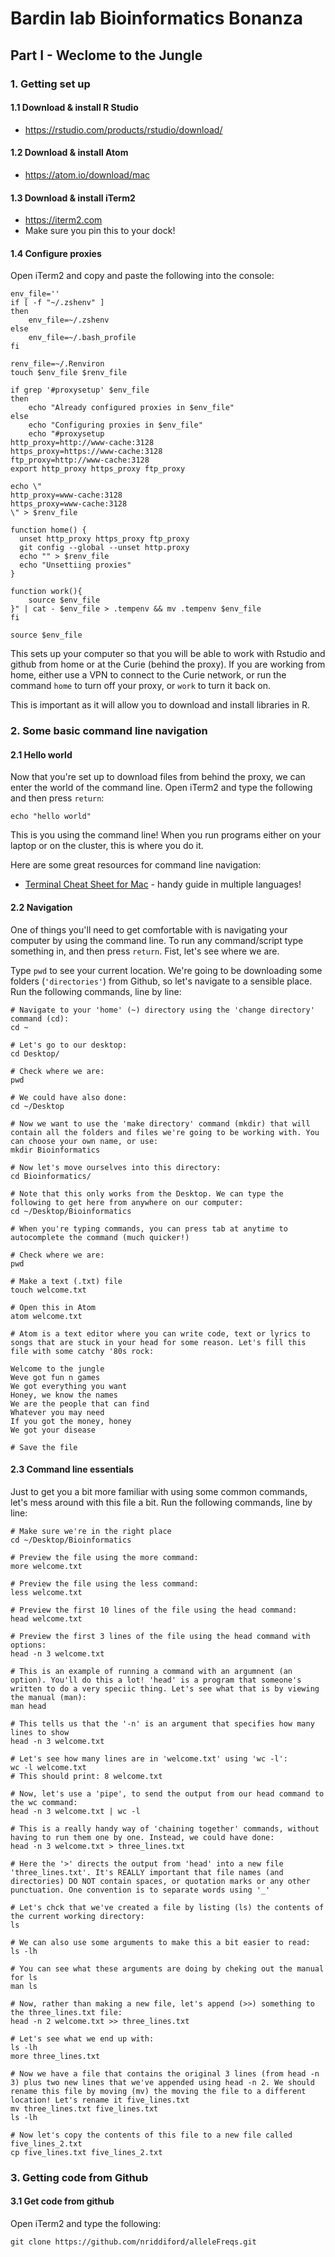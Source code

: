 # Bardin lab Bioinformatics Bonanza

## Part I - Weclome to the Jungle

### 1. Getting set up

#### 1.1 Download & install R Studio
*  https://rstudio.com/products/rstudio/download/

#### 1.2 Download & install Atom
*  https://atom.io/download/mac

#### 1.3 Download & install iTerm2
*  https://iterm2.com
*  Make sure you pin this to your dock!

#### 1.4 Configure proxies
Open iTerm2 and copy and paste the following into the console:

```{bash}
env_file=''
if [ -f "~/.zshenv" ]
then
    env_file=~/.zshenv
else
    env_file=~/.bash_profile
fi

renv_file=~/.Renviron
touch $env_file $renv_file

if grep '#proxysetup' $env_file
then
    echo "Already configured proxies in $env_file"
else
    echo "Configuring proxies in $env_file"
    echo "#proxysetup
http_proxy=http://www-cache:3128
https_proxy=https://www-cache:3128
ftp_proxy=http://www-cache:3128
export http_proxy https_proxy ftp_proxy

echo \"
http_proxy=www-cache:3128
https_proxy=www-cache:3128
\" > $renv_file

function home() {
  unset http_proxy https_proxy ftp_proxy
  git config --global --unset http.proxy
  echo "" > $renv_file
  echo "Unsettiing proxies"
}

function work(){
    source $env_file
}" | cat - $env_file > .tempenv && mv .tempenv $env_file
fi

source $env_file
```

This sets up your computer so that you will be able to work with Rstudio and github from home or at the Curie (behind the proxy). If you are working from home, either use a VPN to connect to the Curie network, or run the command `home` to turn off your proxy, or `work` to turn it back on.

This is important as it will allow you to download and install libraries in R.

### 2. Some basic command line navigation

#### 2.1 Hello world
Now that you're set up to download files from behind the proxy, we can enter the world of the command line. Open iTerm2 and type the following and then press `return`:

```
echo "hello world"
```

This is you using the command line! When you run programs either on your laptop or on the cluster, this is where you do it.

Here are some great resources for command line navigation:
* [Terminal Cheat Sheet for Mac](https://github.com/0nn0/terminal-mac-cheatsheet#english-version) - handy guide in multiple languages!

#### 2.2 Navigation
One of things you'll need to get comfortable with is navigating your computer by using the command line. To run any command/script type something in, and then press `return`. Fist, let's see where we are.

Type `pwd` to see your current location. We're going to be downloading some folders (`'directories'`) from Github, so let's navigate to a sensible place. Run the following commands, line by line:

```{bash}
# Navigate to your 'home' (~) directory using the 'change directory' command (cd):
cd ~

# Let's go to our desktop:
cd Desktop/

# Check where we are:
pwd

# We could have also done:
cd ~/Desktop

# Now we want to use the 'make directory' command (mkdir) that will contain all the folders and files we're going to be working with. You can choose your own name, or use:
mkdir Bioinformatics

# Now let's move ourselves into this directory:
cd Bioinformatics/

# Note that this only works from the Desktop. We can type the following to get here from anywhere on our computer:
cd ~/Desktop/Bioinformatics

# When you're typing commands, you can press tab at anytime to autocomplete the command (much quicker!)

# Check where we are:
pwd

# Make a text (.txt) file
touch welcome.txt

# Open this in Atom
atom welcome.txt

# Atom is a text editor where you can write code, text or lyrics to songs that are stuck in your head for some reason. Let's fill this file with some catchy '80s rock:

Welcome to the jungle
Weve got fun n games
We got everything you want
Honey, we know the names
We are the people that can find
Whatever you may need
If you got the money, honey
We got your disease

# Save the file
```

#### 2.3 Command line essentials
Just to get you a bit more familiar with using some common commands, let's mess around with this file a bit. Run the following commands, line by line:

```{bash}
# Make sure we're in the right place
cd ~/Desktop/Bioinformatics

# Preview the file using the more command:
more welcome.txt

# Preview the file using the less command:
less welcome.txt

# Preview the first 10 lines of the file using the head command:
head welcome.txt

# Preview the first 3 lines of the file using the head command with options:
head -n 3 welcome.txt

# This is an example of running a command with an argumnent (an option). You'll do this a lot! 'head' is a program that someone's written to do a very speciic thing. Let's see what that is by viewing the manual (man):
man head

# This tells us that the '-n' is an argument that specifies how many lines to show
head -n 3 welcome.txt

# Let's see how many lines are in 'welcome.txt' using 'wc -l':
wc -l welcome.txt
# This should print: 8 welcome.txt

# Now, let's use a 'pipe', to send the output from our head command to the wc command:
head -n 3 welcome.txt | wc -l

# This is a really handy way of 'chaining together' commands, without having to run them one by one. Instead, we could have done:
head -n 3 welcome.txt > three_lines.txt

# Here the '>' directs the output from 'head' into a new file 'three_lines.txt'. It's REALLY important that file names (and directories) DO NOT contain spaces, or quotation marks or any other punctuation. One convention is to separate words using '_'

# Let's chck that we've created a file by listing (ls) the contents of the current working directory:
ls

# We can also use some arguments to make this a bit easier to read:
ls -lh

# You can see what these arguments are doing by cheking out the manual for ls
man ls

# Now, rather than making a new file, let's append (>>) something to the three_lines.txt file:
head -n 2 welcome.txt >> three_lines.txt

# Let's see what we end up with:
ls -lh
more three_lines.txt

# Now we have a file that contains the original 3 lines (from head -n 3) plus two new lines that we've appended using head -n 2. We should rename this file by moving (mv) the moving the file to a different location! Let's rename it five_lines.txt
mv three_lines.txt five_lines.txt
ls -lh

# Now let's copy the contents of this file to a new file called five_lines_2.txt
cp five_lines.txt five_lines_2.txt
```


### 3. Getting code from Github

#### 3.1 Get code from github
Open iTerm2 and type the following:

```
git clone https://github.com/nriddiford/alleleFreqs.git
```
